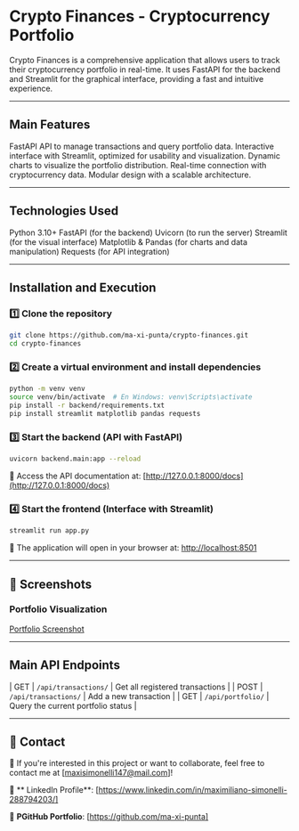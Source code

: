 # Crypto Finances - Cryptocurrency Portfolio

Crypto Finances is a comprehensive application that allows users to track their cryptocurrency portfolio in real-time. It uses FastAPI for the backend and Streamlit for the graphical interface, providing a fast and intuitive experience.

---

## Main Features
FastAPI API to manage transactions and query portfolio data.
Interactive interface with Streamlit, optimized for usability and visualization.
Dynamic charts to visualize the portfolio distribution.
Real-time connection with cryptocurrency data.
Modular design with a scalable architecture. 

---

## Technologies Used
Python 3.10+
FastAPI (for the backend)
Uvicorn (to run the server)
Streamlit (for the visual interface)
Matplotlib & Pandas (for charts and data manipulation)
Requests (for API integration)

---

##  Installation and Execution

### 1️⃣ Clone the repository
```bash
git clone https://github.com/ma-xi-punta/crypto-finances.git
cd crypto-finances
```

### 2️⃣ Create a virtual environment and install dependencies
```bash
python -m venv venv
source venv/bin/activate  # En Windows: venv\Scripts\activate
pip install -r backend/requirements.txt
pip install streamlit matplotlib pandas requests
```

### 3️⃣ Start the backend (API with FastAPI)
```bash
uvicorn backend.main:app --reload
```
🔹 Access the API documentation at: [http://127.0.0.1:8000/docs](http://127.0.0.1:8000/docs)

### 4️⃣ Start the frontend (Interface with Streamlit)
```bash
streamlit run app.py
```
🔹 The application will open in your browser at:  [http://localhost:8501](http://localhost:8501)

---

## 📸 Screenshots

### **Portfolio Visualization**
[Portfolio Screenshot](images/captura_portafolio.png)

---

##  Main API Endpoints

| GET | `/api/transactions/` |  Get all registered transactions |
| POST | `/api/transactions/` | Add a new transaction |
| GET | `/api/portfolio/` | Query the current portfolio status |

---

## 📩 Contact
📧  If you're interested in this project or want to collaborate, feel free to contact me at [maxisimonelli147@mail.com]!

📌 ** LinkedIn Profile**: [https://www.linkedin.com/in/maximiliano-simonelli-288794203/]

📌 **PGitHub Portfolio**: [https://github.com/ma-xi-punta]



